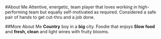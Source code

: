 #About Me
Attentive, energetic, team player that loves working in high-performing team but equally self-motivated as required. Considered a safe pair of hands to get cut-thru and a job done.

##More About Me
**Country** boy in a **big** city.  Foodie that enjoys __Slow food__  and __fresh, clean__ and light wines with fruity blooms.
